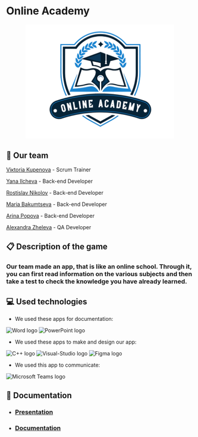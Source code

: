# Online Academy
<p align="center">

<img width = "400" alt="logo" src="Documentation/logo.png">

## 🏢 Our team
<p><a href="https://github.com/VGKupenova21">Viкtoria Kupenova</a> - Scrum Trainer</p>
<p><a href="https://github.com/YZIlcheva21">Yana Ilcheva</a> - Back-end Developer</p>
<p><a href="https://github.com/RDNikolov22">Rostislav Nikolov</a> - Back-end Developer</p>
<p><a href="https://github.com/MSBakumtseva22">Мaria Bakumtseva</a> - Back-end Developer</p>
<p><a href="https://github.com/AAPopova22">Arina Popova</a> - Back-end Developer</p>
<p><a href="https://github.com/AMZheleva21">Alexandra Zheleva</a> - QA Developer</p>

## 📋 Description of the game
### Our team made an app, that is like an online school. Through it, you can first read information on the various subjects and then take a test to check the knowledge you have already learned.

## 💻 Used technologies
- We used these apps for documentation:
<p align="left">
<p>
<img src="https://cdn.worldvectorlogo.com/logos/word-1.svg" alt="Word logo" width=48px>
<img src="https://cdn.worldvectorlogo.com/logos/powerpoint-2.svg" alt="PowerPoint logo" width=48px>
   </p>
</p>

- We used these apps to make and design our app:
<p align="left">
<p>
<img src="https://cdn.worldvectorlogo.com/logos/c.svg" alt="C++ logo" width=48px>
  <img src="https://cdn.worldvectorlogo.com/logos/visual-studio-2013.svg" alt="Visual-Studio logo" width=48px>
<img src="https://cdn.worldvectorlogo.com/logos/figma-5.svg" alt="Figma logo" width=80px>
     </p>
</p>

- We used this app to communicate:
<p align="left">
<p>
    <img src="https://cdn.worldvectorlogo.com/logos/microsoft-teams-1.svg" alt="Microsoft Teams logo" width=48px>
 </p>
</p>



## 📃 Documentation
- ### [Presentation](https://github.com/codingburgas/school-project-assignment-online-academy/blob/main/Documentation/Documentation.docx)
- ### [Documentation](https://github.com/codingburgas/school-project-assignment-online-academy/blob/main/Documentation/Presentation.pptx)
																	 
